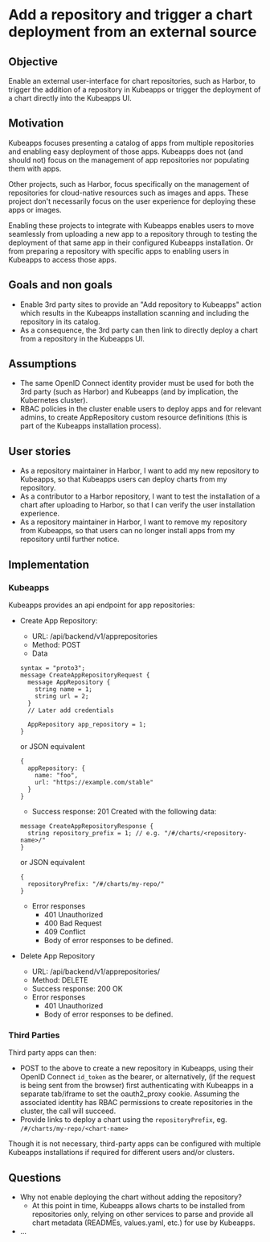 # Add a repository and trigger a chart deployment from an external source

## Objective

Enable an external user-interface for chart repositories, such as Harbor, to trigger the addition of a repository in Kubeapps or trigger the deployment of a chart directly into the Kubeapps UI.

## Motivation

Kubeapps focuses presenting a catalog of apps from multiple repositories and enabling easy deployment of those apps. Kubeapps does not (and should not) focus on the management of app repositories nor populating them with apps.

Other projects, such as Harbor, focus specifically on the management of repositories for cloud-native resources such as images and apps. These project don't necessarily focus on the user experience for deploying these apps or images.

Enabling these projects to integrate with Kubeapps enables users to move seamlessly from uploading a new app to a repository through to testing the deployment of that same app in their configured Kubeapps installation. Or from preparing a repository with specific apps to enabling users in Kubeapps to access those apps.

## Goals and non goals

* Enable 3rd party sites to provide an "Add repository to Kubeapps" action which results in the Kubeapps installation scanning and including the repository in its catalog.
* As a consequence, the 3rd party can then link to directly deploy a chart from a repository in the Kubeapps UI.

## Assumptions
 - The same OpenID Connect identity provider must be used for both the 3rd party (such as Harbor) and Kubeapps (and by implication, the Kubernetes cluster).
 - RBAC policies in the cluster enable users to deploy apps and for relevant admins, to create AppRepository custom resource definitions (this is part of the Kubeapps installation process).

## User stories

* As a repository maintainer in Harbor, I want to add my new repository to Kubeapps, so that Kubeapps users can deploy charts from my repository.
* As a contributor to a Harbor repository, I want to test the installation of a chart after uploading to Harbor, so that I can verify the user installation experience.
* As a repository maintainer in Harbor, I want to remove my repository from Kubeapps, so that users can no longer install apps from my repository until further notice. 

## Implementation

### Kubeapps
Kubeapps provides an api endpoint for app repositories:
 * Create App Repository:
   - URL: /api/backend/v1/apprepositories
   - Method: POST
   - Data
   ```
   syntax = "proto3";
   message CreateAppRepositoryRequest {
     message AppRepository {
       string name = 1;
       string url = 2;
     }
     // Later add credentials

     AppRepository app_repository = 1;
   }
   ```
   or JSON equivalent
   ```
   {
     appRepository: {
       name: "foo",
       url: "https://example.com/stable"
     }
   }
   ```
   - Success response: 201 Created with the following data:
   ```
   message CreateAppRepositoryResponse {
     string repository_prefix = 1; // e.g. "/#/charts/<repository-name>/"
   }
   ```
   or JSON equivalent
   ```
   {
     repositoryPrefix: "/#/charts/my-repo/"
   }
   ```
   - Error responses
     - 401 Unauthorized
     - 400 Bad Request
     - 409 Conflict
     - Body of error responses to be defined.

* Delete App Repository
   - URL: /api/backend/v1/apprepositories/<app-repo-name>
   - Method: DELETE
   - Success response: 200 OK
   - Error responses
     - 401 Unauthorized
     - Body of error responses to be defined.

### Third Parties
Third party apps can then:

 * POST to the above to create a new repository in Kubeapps, using their OpenID Connect `id_token` as the bearer, or alternatively, (if the request is being sent from the browser) first authenticating with Kubeapps in a separate tab/iframe to set the oauth2_proxy cookie. Assuming the associated identity has RBAC permissions to create repositories in the cluster, the call will succeed.
 * Provide links to deploy a chart using the `repositoryPrefix`, eg. `/#/charts/my-repo/<chart-name>`

 Though it is not necessary, third-party apps can be configured with multiple Kubeapps installations if required for different users and/or clusters.

## Questions

* Why not enable deploying the chart without adding the repository?
  - At this point in time, Kubeapps allows charts to be installed from repositories only, relying on other services to parse and provide all chart metadata (READMEs, values.yaml, etc.) for use by Kubeapps.
* ...
